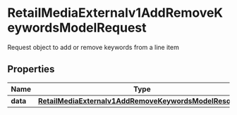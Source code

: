 

# RetailMediaExternalv1AddRemoveKeywordsModelRequest

Request object to add or remove keywords from a line item

## Properties

| Name | Type | Description | Notes |
|------------ | ------------- | ------------- | -------------|
|**data** | [**RetailMediaExternalv1AddRemoveKeywordsModelResource**](RetailMediaExternalv1AddRemoveKeywordsModelResource.md) |  |  [optional] |



